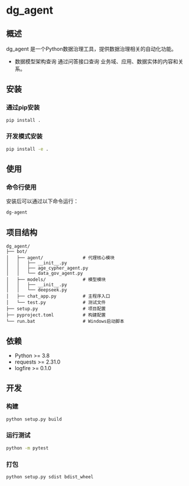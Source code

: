 # dg_agent

## 概述
dg_agent 是一个Python数据治理工具，提供数据治理相关的自动化功能。
+ 数据模型架构查询
    通过问答接口查询 业务域、应用、数据实体的内容和关系。

## 安装

### 通过pip安装
```bash
pip install .
```

### 开发模式安装
```bash
pip install -e .
```

## 使用

### 命令行使用
安装后可以通过以下命令运行：
```bash
dg-agent
```

## 项目结构

```
dg_agent/
├── bot/
│   ├── agent/               # 代理核心模块
│   │   ├── __init__.py
│   │   ├── age_cypher_agent.py
│   │   └── data_gov_agent.py
│   ├── models/              # 模型模块
│   │   ├── __init__.py
│   │   └── deepseek.py
│   ├── chat_app.py          # 主程序入口
│   └── test.py              # 测试文件
├── setup.py                 # 项目配置
├── pyproject.toml           # 构建配置
└── run.bat                  # Windows启动脚本
```

## 依赖

- Python >= 3.8
- requests >= 2.31.0
- logfire >= 0.1.0

## 开发

### 构建
```bash
python setup.py build
```

### 运行测试
```bash
python -m pytest
```

### 打包
```bash
python setup.py sdist bdist_wheel
